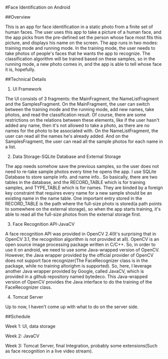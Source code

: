 #Face Identification on Android

##Overview

This is an app for face identification in a static photo from a finite set of human faces. The user uses this app to take a picture of a human face, and the app picks from the pre-defined set the person whose face most fits this picture, and displays his name on the screen. The app runs in two modes: training mode and running mode. In the training mode, the user needs to take photos of people's faces that he wants the app to recognize. The classification algorithm will be trained based on these samples, so in the running mode, a new photo comes in, and the app is able to tell whose face it is, hopefully.

##Technical Details

1. UI Framework

The UI consists of 3 fragments: the MainFragment, the NameListFragment and the SamplesFragment. On the MainFragment, the user can switch between the training mode and the running mode, add new names, take photos, and read the classification result. Of course, there are some restrictions on the relations between these elements, like if the user hasn't added any name, then it's not allowed to take a photo, as there are no names for the photo to be associated with. On the NameListFragment, the user can read all the names he's already added. And on the SamplesFragment, the user can read all the sample photos for each name in a list.

2. Data Storage-SQLite Database and External Storage

The app needs somehow save the previous samples, so the user does not need to re-take sample photos every time he opens the app. I use SQLite Database to store sample info. and name info.. So basically, there are two tables in the database, and the RECORD_TABLE which is for training samples, and TYPE_TABLE which is for names. They are binded by a foreign key constraint that requires every name for a new sample should be an existing name in the name table. One important entry stored in the RECORD_TABLE is the path where the full-size photo is stored(a path points to somewhere on the external storage), so when the app starts training, it's able to read all the full-size photos from the external storage first.

3. Face Recognition API-JavaCV

A face recognition API was provided in OpenCV 2.4(It's surprising that in OpenCV 3.1, the recognition algorithm is not provided at all). OpenCV is an open source image processing package written in C/C++. So, in order to use it on android, we need to use some Java-wrapped version of OpenCV. However, the Java wrapper provided by the official provider of OpenCV does not support face recognizer(The FaceRecognizer class is in the package, while no training altorighm is supported). So, here, I leverage another Java wrapper provided by Google, called JavaCV, which is provided in a github repository named bytedeco. This Java-wrapped version of OpenCV provides the Java interface to do the training of the FaceRecognizer class.

4. Tomcat Server

Up to now, I haven't come up with what to do on the server side. 

##Schedule

Week 1: UI, data storage

Week 2: JavaCV

Week 3: Tomcat Server, final Integration, probably some extensions(Such as face recognition in a live video stream).
